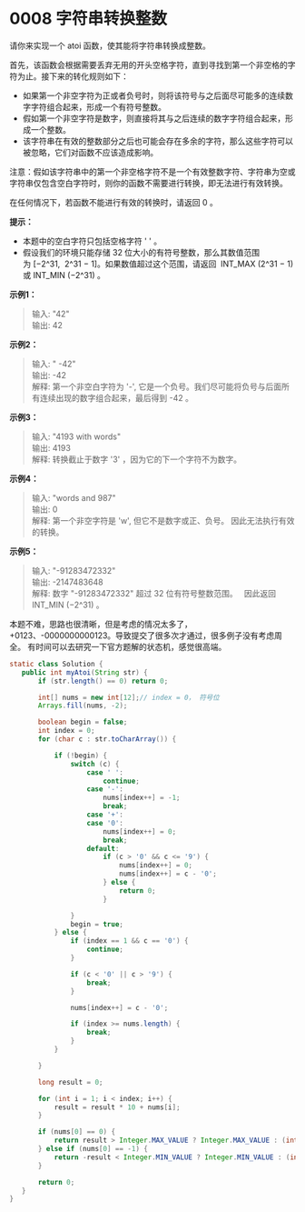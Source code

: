# 0008 字符串转换整数
请你来实现一个 atoi 函数，使其能将字符串转换成整数。

首先，该函数会根据需要丢弃无用的开头空格字符，直到寻找到第一个非空格的字符为止。接下来的转化规则如下：

* 如果第一个非空字符为正或者负号时，则将该符号与之后面尽可能多的连续数字字符组合起来，形成一个有符号整数。
* 假如第一个非空字符是数字，则直接将其与之后连续的数字字符组合起来，形成一个整数。
* 该字符串在有效的整数部分之后也可能会存在多余的字符，那么这些字符可以被忽略，它们对函数不应该造成影响。

注意：假如该字符串中的第一个非空格字符不是一个有效整数字符、字符串为空或字符串仅包含空白字符时，则你的函数不需要进行转换，即无法进行有效转换。

在任何情况下，若函数不能进行有效的转换时，请返回 0 。

**提示：**
* 本题中的空白字符只包括空格字符 ' ' 。
* 假设我们的环境只能存储 32 位大小的有符号整数，那么其数值范围为 [−2^31,  2^31 − 1]。如果数值超过这个范围，请返回  INT_MAX (2^31 − 1) 或 INT_MIN (−2^31) 。
  
**示例1：**
>输入: "42"  
 输出: 42
 
**示例2：**
>输入: "   -42"  
 输出: -42  
 解释: 第一个非空白字符为 '-', 它是一个负号。我们尽可能将负号与后面所有连续出现的数字组合起来，最后得到 -42 。
 
**示例3：**
>输入: "4193 with words"  
 输出: 4193  
 解释: 转换截止于数字 '3' ，因为它的下一个字符不为数字。
 
**示例4：**
>输入: "words and 987"  
 输出: 0  
 解释: 第一个非空字符是 'w', 但它不是数字或正、负号。
      因此无法执行有效的转换。
 
 **示例5：**
 >输入: "-91283472332"  
  输出: -2147483648  
  解释: 数字 "-91283472332" 超过 32 位有符号整数范围。 
       因此返回 INT_MIN (−2^31) 。
  
 本题不难，思路也很清晰，但是考虑的情况太多了，+0123、-0000000000123。导致提交了很多次才通过，很多例子没有考虑周全。
 有时间可以去研究一下官方题解的状态机，感觉很高端。
 
 ```java
static class Solution {
    public int myAtoi(String str) {
        if (str.length() == 0) return 0;

        int[] nums = new int[12];// index = 0， 符号位
        Arrays.fill(nums, -2);

        boolean begin = false;
        int index = 0;
        for (char c : str.toCharArray()) {

            if (!begin) {
                switch (c) {
                    case ' ':
                        continue;
                    case '-':
                        nums[index++] = -1;
                        break;
                    case '+':
                    case '0':
                        nums[index++] = 0;
                        break;
                    default:
                        if (c > '0' && c <= '9') {
                            nums[index++] = 0;
                            nums[index++] = c - '0';
                        } else {
                            return 0;
                        }

                }
                begin = true;
            } else {
                if (index == 1 && c == '0') {
                    continue;
                }

                if (c < '0' || c > '9') {
                    break;
                }

                nums[index++] = c - '0';

                if (index >= nums.length) {
                    break;
                }
            }

        }

        long result = 0;

        for (int i = 1; i < index; i++) {
            result = result * 10 + nums[i];
        }

        if (nums[0] == 0) {
            return result > Integer.MAX_VALUE ? Integer.MAX_VALUE : (int) result;
        } else if (nums[0] == -1) {
            return -result < Integer.MIN_VALUE ? Integer.MIN_VALUE : (int) -result;
        }

        return 0;
    }
}
```